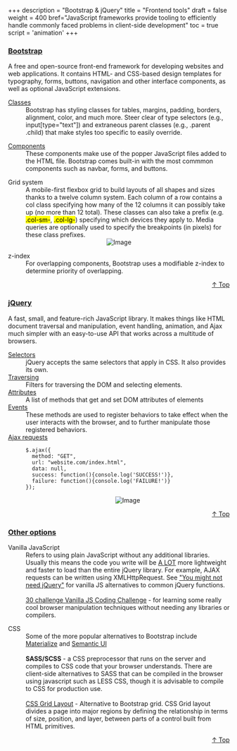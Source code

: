 +++
description = "Bootstrap & jQuery"
title = "Frontend tools"
draft = false
weight = 400
bref="JavaScript frameworks provide tooling to efficiently handle commonly faced problems in client-side development"
toc = true
script = 'animation'
+++

<h3 class="section-head" id="h-Section1"><a href="#h-Section1">Bootstrap</a></h3>
  <div class="example">
  <p>A free and open-source front-end framework for developing websites and web applications. It contains HTML- and CSS-based design templates for typography, forms, buttons, navigation and other interface components, as well as optional JavaScript extensions.</p>
    <dl>
      <dt><a href="https://www.w3schools.com/bootstrap4/bootstrap_ref_all_classes.asp">Classes</a></dt>
      <dd>Bootstrap has styling classes for tables, margins, padding, borders, alignment, color, and much more. Steer clear of type selectors (e.g., input[type="text"]) and extraneous parent classes (e.g., .parent .child) that make styles too specific to easily override.
    </dl>
    <dl>
      <dt><a href="https://getbootstrap.com/docs/4.0/components">Components</a></dt>
      <dd>These components make use of the popper JavaScript files added to the HTML file. Bootstrap comes built-in with the most commmon components such as navbar, forms, and buttons.</dd>
    </dl>
    <dl>
      <dt>Grid system</dt>
      <dd>A mobile-first flexbox grid to build layouts of all shapes and sizes thanks to a twelve column system. Each column of a row contains a col class specifying how many of the 12 columns it can possibly take up (no more than 12 total). These classes can also take a prefix (e.g. <mark>.col-sm-</mark>, <mark>.col-lg-</mark>) specifying which devices they apply to. Media queries are optionally used to specify the breakpoints (in pixels) for these class prefixes.</dd>
    <div style="text-align:center">
        <img alt="Image" src="https://www.javascripter.org/img/frontend/grid.png">
    </div>
    </dl>
    <dl>
      <dt>z-index</dt>
      <dd>For overlapping components, Bootstrap uses a modifiable z-index to determine priority of overlapping.</dd>
    </dl>
  </div>
<div style="text-align:right"> <a href="#top">&#8593; Top</a></div>

<h3 class="section-head" id="h-Section2"><a href="#h-Section2">jQuery</a></h3>
  <div class="example">
  <p>A fast, small, and feature-rich JavaScript library. It makes things like HTML document traversal and manipulation, event handling, animation, and Ajax much simpler with an easy-to-use API that works across a multitude of browsers.</p>
    <dl>
      <dt><a href="http://api.jquery.com/category/selectors/">Selectors</a></dt>
      <dd>jQuery accepts the same selectors that apply in CSS. It also provides its own. <dd>
      <dt><a href="http://api.jquery.com/category/traversing/">Traversing</a></dt>
      <dd>Filters for traversing the DOM and selecting elements.<dd>
      <dt><a href="http://api.jquery.com/category/attributes/">Attributes</a></dt>
      <dd>A list of methods that get and set DOM attributes of elements</dd>
      <dt><a href="http://api.jquery.com/category/events/">Events</a></dt>
      <dd>These methods are used to register behaviors to take effect when the user interacts with the browser, and to further manipulate those registered behaviors.</dd>
      <dt><a href="http://api.jquery.com/jquery.ajax/">Ajax requests</a></dt>
      <dd>
<pre><code>$.ajax({
  method: "GET",
  url: "website.com/index.html",
  data: null,
  success: function(){console.log('SUCCESS!')},
  failure: function(){console.log('FAILURE!')}
});
</code></pre>
    <div style="text-align:center">
        <img alt="Image" src="https://www.javascripter.org/img/frontend/ajax.gif">
    </div>
      </dd>
    </dl>
  </div>
<div style="text-align:right"> <a href="#top">&#8593; Top</a></div>


<h3 class="section-head" id="h-Section3"><a href="#h-Section3">Other options</a></h3>
  <div class="example">
    <dl>
      <dt>Vanilla JavaScript</dt>
      <dd>Refers to using plain JavaScript without any additional libraries. Usually this means the code you write will be <ins>A LOT</ins> more lightweight and faster to load than the entire jQuery library. For example, AJAX requests can be written using XMLHttpRequest. See <a href="http://youmightnotneedjquery.com">"You might not need jQuery"</a> for vanilla JS alternatives to common jQuery functions. </dd><br/>
      <dd><a href="https://javascript30.com/">30 challenge Vanilla JS Coding Challenge</a> - for learning some really cool browser manipulation techniques without needing any libraries or compilers.</dd>
    </dl>
    <dl>
      <dt>CSS</dt>
      <dd>Some of the more popular alternatives to Bootstrap include <a href="https://materializecss.com/">Materialize</a> and <a href="https://semantic-ui.com/">Semantic UI</a></dd><br/>
      <dd><b>SASS/SCSS</b> - a CSS preprocessor that runs on the server and compiles to CSS code that your browser understands. There are client-side alternatives to SASS that can be compiled in the browser using javascript such as LESS CSS, though it is advisable to compile to CSS for production use.</dd><br/>
      <dd><a href="https://developer.mozilla.org/en-US/docs/Web/CSS/CSS_Grid_Layout">CSS Grid Layout</a> - Alternative to Bootstrap grid. CSS Grid layout divides a page into major regions by defining the relationship in terms of size, position, and layer, between parts of a control built from HTML primitives. </dd>
    </dl>
  </div>
<div style="text-align:right"> <a href="#top">&#8593; Top</a></div>